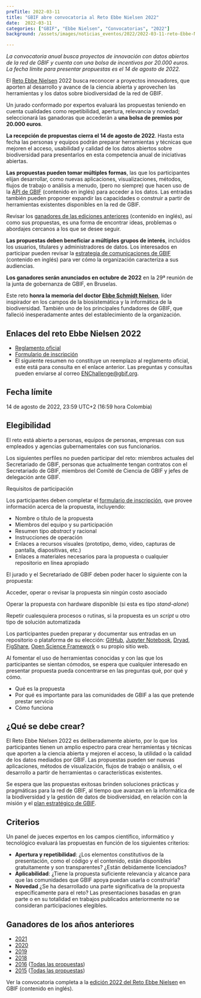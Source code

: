 ```yaml
---
preTitle: 2022-03-11
title: "GBIF abre convocatoria al Reto Ebbe Nielsen 2022"
date:  2022-03-11
categories: ["GBIF", "Ebbe Nielsen", "Convocatorias", "2022"]
background: /assets/images/noticias_eventos/2022/2022-03-11-reto-Ebbe-Nielsen.png

---
```

_La convocatoria anual busca proyectos de innovación con datos abiertos de la red de GBIF y cuenta con una bolsa de incentivos por 20.000 euros. La fecha límite para presentar propuestas es el 14 de agosto de 2022._

El [Reto Ebbe Nielsen](https://www.gbif.org/es/article/1G82GL7jw08kS0g6k6MuSa/reto-ebbe-nielsen) 2022 busca reconocer a proyectos innovadores, que aporten al desarrollo y avance de la ciencia abierta y aprovechen las herramientas y los datos sobre biodiversidad de la red de GBIF.

Un jurado conformado por expertos evaluará las propuestas teniendo en cuenta cualidades como repetibilidad, apertura, relevancia y novedad; seleccionará las ganadoras que accederán a **una bolsa de premios por 20.000 euros**.

**La recepción de propuestas cierra el 14 de agosto de 2022**. Hasta esta fecha las personas y equipos podrán preparar herramientas y técnicas que mejoren el acceso, usabilidad y calidad de los datos abiertos sobre biodiversidad para presentarlos en esta competencia anual de iniciativas abiertas.

**Las propuestas pueden tomar múltiples formas**, las que los participantes elijan desarrollar, como nuevas aplicaciones, visualizaciones, métodos, flujos de trabajo o análisis a menudo, (pero no siempre) que hacen uso de la [API de GBIF](https://www.gbif.org/es/developer/summary) (contenido en inglés) para acceder a los datos. Las entradas también pueden proponer expandir las capacidades o construir a partir de herramientas existentes disponibles en la red de GBIF. 

Revisar los [ganadores de las ediciones anteriores](https://www.gbif.org/es/news/77jGLQMqzZtjQi10AxAgrY/2022-ebbe-nielsen-challenge-seeks-open-data-innovations-for-biodiversity#previous) (contenido en inglés), así como sus propuestas, es una forma de encontrar ideas, problemas o abordajes cercanos a los que se desee seguir.

**Las propuestas deben beneficiar a múltiples grupos de interés**, incluidos los usuarios, titulares y administradores de datos. Los interesados en participar pueden revisar la [estrategia de comunicaciones de GBIF](https://www.gbif.org/es/document/80926) (contenido en inglés) para ver cómo la organización caracteriza a sus audiencias.

**Los ganadores serán anunciados en octubre de 2022** en la 29ª reunión de la junta de gobernanza de GBIF, en Bruselas.

Este reto **honra la memoria del doctor [Ebbe Schmidt Nielsen](https://en.wikipedia.org/wiki/Ebbe_Nielsen)**, líder inspirador en los campos de la biosistemática y la informática de la biodiversidad. También uno de los principales fundadores de GBIF, que falleció inesperadamente antes del establecimiento de la organización.


## Enlaces del reto Ebbe Nielsen 2022

* [Reglamento oficial](https://www.gbif.org/es/awards/ebbe-2022-rules)
* [Formulario de inscripción](http://j.mp/ebbe-2022)
* El siguiente resumen no constituye un reemplazo al reglamento oficial, este está para consulta en el enlace anterior. Las preguntas y consultas pueden enviarse al correo [ENChallenge@gbif.org](mailto:ENChallenge@gbif.org).


## Fecha límite

14 de agosto de 2022, 23:59 UTC+2 (16:59 hora Colombia)


## Elegibilidad

El reto está abierto a personas, equipos de personas, empresas con sus empleados y agencias gubernamentales con sus funcionarios.

Los siguientes perfiles no pueden participar del reto: miembros actuales del Secretariado de GBIF, personas que actualmente tengan contratos con el Secretariado de GBIF, miembros del Comité de Ciencia de GBIF y jefes de delegación ante GBIF.

Requisitos de participación

Los participantes deben completar el [formulario de inscripción](http://j.mp/ebbe-2022), que provee información acerca de la propuesta, incluyendo: 



* Nombre o título de la propuesta
* Miembros del equipo y su participación
* Resumen tipo _abstract_ y racional
* Instrucciones de operación
* Enlaces a recursos visuales (prototipo, demo, video, capturas de pantalla, diapositivas, etc.)
* Enlaces a materiales necesarios para la propuesta o cualquier repositorio en línea apropiado

El jurado y el Secretariado de GBIF deben poder hacer lo siguiente con la propuesta:

Acceder, operar o revisar la propuesta sin ningún costo asociado

Operar la propuesta con hardware disponible (si esta es tipo _stand-alone_)

Repetir cualesquiera procesos o rutinas, si la propuesta es un _script_ u otro tipo de solución automatizada

Los participantes pueden preparar y documentar sus entradas en un repositorio o plataforma de su elección: [GitHub](https://github.com/), [Jupyter Notebook](http://jupyter.org/), [Dryad](https://www.datadryad.org/), [FigShare](https://figshare.com/), [Open Science Framework](https://osf.io/) o su propio sitio web.

Al fomentar el uso de herramientas conocidas y con las que los participantes se sientan cómodos, se espera que cualquier interesado en presentar propuesta pueda concentrarse en las preguntas qué, por qué y cómo.



* Qué es la propuesta
* Por qué es importante para las comunidades de GBIF a las que pretende prestar servicio
* Cómo funciona


## ¿Qué se debe crear?

El Reto Ebbe Nielsen 2022 es deliberadamente abierto, por lo que los participantes tienen un amplio espectro para crear herramientas y técnicas que aporten a la ciencia abierta y mejoren el acceso, la utilidad o la calidad de los datos mediados por GBIF. Las propuestas pueden ser nuevas aplicaciones, métodos de visualización, flujos de trabajo o análisis, o el desarrollo a partir de herramientas o características existentes.

Se espera que las propuestas exitosas brinden soluciones prácticas y pragmáticas para la red de GBIF, al tiempo que avanzan en la informática de la biodiversidad y la gestión de datos de biodiversidad, en relación con la misión y el [plan estratégico de GBIF](https://www.gbif.org/es/strategic-plan).


## Criterios

Un panel de jueces expertos en los campos científico, informático y tecnológico evaluará las propuestas en función de los siguientes criterios:

* **Apertura y repetibilidad**: ¿Los elementos constitutivos de la presentación, como el código y el contenido, están disponibles gratuitamente y son transparentes? ¿Están debidamente licenciados?
* **Aplicabilidad**: ¿Tiene la propuesta suficiente relevancia y alcance para que las comunidades que GBIF apoya puedan usarla o construirla?
* **Novedad** ¿Se ha desarrollado una parte significativa de la propuesta específicamente para el reto? Las presentaciones basadas en gran parte o en su totalidad en trabajos publicados anteriormente no se consideran participaciones elegibles.


## Ganadores de los años anteriores

* [2021](https://www.gbif.org/es/news/QWLleXqOFkDOGR4Oxaj94/)
* [2020](https://www.gbif.org/es/news/AcT155L4KYZ5RxsfDnGGt/)
* [2019](https://www.gbif.org/es/news/2mixX9oDrJI2W3AqPFOxI3/)
* [2018](https://www.gbif.org/es/news/4TuHBNfycgO4GEMOKkMi4u/)
* [2016](https://www.gbif.org/es/news/82914/) ([Todas las propuestas](https://gbif2016.devpost.com/submissions))
* [2015](https://www.gbif.org/es/news/82409/) ([Todas las propuestas](https://gbif.devpost.com/submissions))

Ver la convocatoria completa a la [edición 2022 del Reto Ebbe Nielsen](https://www.gbif.org/es/news/77jGLQMqzZtjQi10AxAgrY/2022-ebbe-nielsen-challenge-seeks-open-data-innovations-for-biodiversity) en GBIF (contenido en inglés).
